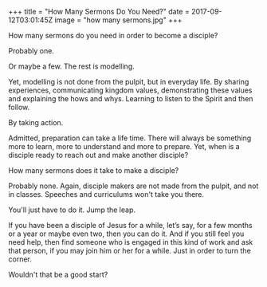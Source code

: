 +++
title = "How Many Sermons Do You Need?"
date = 2017-09-12T03:01:45Z
image = "how many sermons.jpg"
+++

How many sermons do you need in order to become a disciple?

Probably one. 

Or maybe a few. The rest is modelling. 

Yet, modelling is not done from the pulpit, but in everyday life. By sharing experiences, communicating kingdom values, demonstrating these values and explaining the hows and whys. Learning to listen to the Spirit and then follow. 

By taking action.

Admitted, preparation can take a life time. There will always be something more to learn, more to understand and more to prepare. Yet, when is a disciple ready to reach out and make another disciple?

How many sermons does it take to make a disciple?

Probably none. Again, disciple makers are not made from the pulpit, and not in classes. Speeches and curriculums won't take you there.

You'll just have to do it. Jump the leap.

If you have been a disciple of Jesus for a while, let’s say, for a few months or a year or maybe even two, then you can do it. And if you still feel you need help, then find someone who is engaged in this kind of work and ask that person, if you may join him or her for a while. Just in order to turn the corner.

Wouldn't that be a good start?